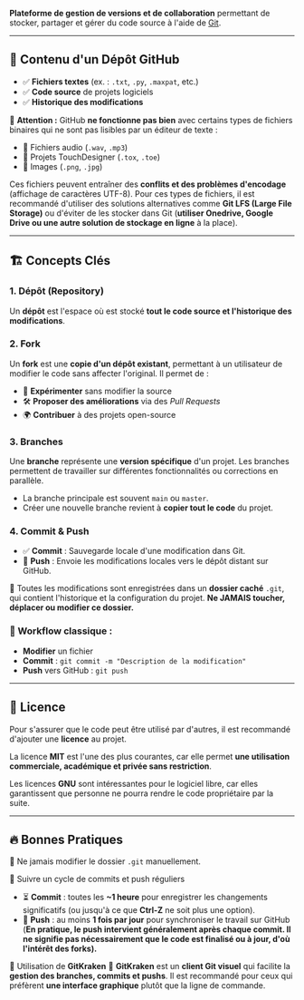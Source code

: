 **Plateforme de gestion de versions et de collaboration** permettant de stocker, partager et gérer du code source à l'aide de [Git](https://git-scm.com/).

---

## 📂 Contenu d'un Dépôt GitHub
- ✅ **Fichiers textes** (ex. : `.txt`, `.py`, `.maxpat`, etc.)
- ✅ **Code source** de projets logiciels
- ✅ **Historique des modifications**

🚨 **Attention :** GitHub **ne fonctionne pas bien** avec certains types de fichiers binaires qui ne sont pas lisibles par un éditeur de texte :
- 🛑 Fichiers audio (`.wav`, `.mp3`)
- 🛑 Projets TouchDesigner (`.tox`, `.toe`)
- 🛑 Images (`.png`, `.jpg`)

Ces fichiers peuvent entraîner des **conflits et des problèmes d'encodage** (affichage de caractères UTF-8). Pour ces types de fichiers, il est recommandé d'utiliser des solutions alternatives comme **Git LFS (Large File Storage)** ou d'éviter de les stocker dans Git (**utiliser Onedrive, Google Drive ou une autre solution de stockage en ligne** à la place).

---

## 🏗️ Concepts Clés
### 1. Dépôt (**Repository**)
Un **dépôt** est l'espace où est stocké **tout le code source et l'historique des modifications**.

### 2. Fork
Un **fork** est une **copie d'un dépôt existant**, permettant à un utilisateur de modifier le code sans affecter l'original. Il permet de :
- 🧪 **Expérimenter** sans modifier la source
- 🛠️ **Proposer des améliorations** via des *Pull Requests*
- 🌍 **Contribuer** à des projets open-source

### 3. Branches
Une **branche** représente une **version spécifique** d'un projet. Les branches permettent de travailler sur différentes fonctionnalités ou corrections en parallèle.
- La branche principale est souvent `main` ou `master`.
- Créer une nouvelle branche revient à **copier tout le code** du projet.

### 4. Commit & Push
- ✅ **Commit** : Sauvegarde locale d'une modification dans Git.
- 🚀 **Push** : Envoie les modifications locales vers le dépôt distant sur GitHub.

🛑 Toutes les modifications sont enregistrées dans un **dossier caché** `.git`, qui contient l'historique et la configuration du projet. **Ne JAMAIS toucher, déplacer ou modifier ce dossier.**

### 🔄 Workflow classique :
- **Modifier** un fichier
- **Commit** : `git commit -m "Description de la modification"`
- **Push** vers GitHub : `git push`

---

## 📜 Licence
Pour s'assurer que le code peut être utilisé par d'autres, il est recommandé d'ajouter une **licence** au projet.

La licence **MIT** est l'une des plus courantes, car elle permet **une utilisation commerciale, académique et privée sans restriction**. 

Les licences **GNU** sont intéressantes pour le logiciel libre, car elles garantissent que personne ne pourra rendre le code propriétaire par la suite.

---

## 🔥 Bonnes Pratiques
📌 Ne jamais modifier le dossier `.git` manuellement.

📌 Suivre un cycle de commits et push réguliers
- ⏳ **Commit** : toutes les **~1 heure** pour enregistrer les changements significatifs (ou jusqu'à ce que **Ctrl-Z** ne soit plus une option).
- 📡 **Push** : au moins **1 fois par jour** pour synchroniser le travail sur GitHub (**En pratique, le push intervient généralement après chaque commit. Il ne signifie pas nécessairement que le code est finalisé ou à jour, d'où l'intérêt des forks).**

📌 Utilisation de **GitKraken** 
🐙 **GitKraken** est un **client Git visuel** qui facilite la **gestion des branches, commits et pushs**. Il est recommandé pour ceux qui préfèrent **une interface graphique** plutôt que la ligne de commande.
